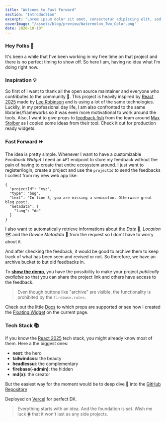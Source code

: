 ```yaml
---
title: "Welcome to Fast Forward"
section: "Introduction"
excerpt: "Lorem ipsum dolor sit amet, consectetur adipiscing elit, sed do eiusmod tempor incididunt ut labore et dolore magna aliqua. Praesent elementum facilisis leo vel fringilla est ullamcorper eget. At imperdiet dui accumsan sit amet nulla facilities morbi tempus."
coverImage: "/assets/blog/preview/Watermelon_Two_Color.png"
date: 2020-10-10"
---
```


### Hey Folks 👋

It's been a while that I've been working in my free time on that project and there is no perfect timing to show off. So here I am, having no idea what I'm doing right now.

### Inspiration 💡

So first of I want to thank all the open source maintainer and everyone who contributes to the community 👏. This project is heavily inspired by [React 2025](https://react2025.com/) made by [Lee Robinson](https://twitter.com/leeerob) and is using a lot of the same technologies. Luckily, in my professional day life, I am also confronted to the same libraries/frameworks so it was even more motivational to work around the tools. Also, I want to give props to [feedback.fish](https://feedback.fish) from the team around [Max Stoiber](https://twitter.com/mxstbr) as I copied some ideas from their tool. Check it out for production ready widgets.

### Fast Forward ⏩

The idea is pretty simple. Whenever I want to have a customizable _Feedback Widget_ I need an `API` endpoint to store my feedback without the pain of having to create that entire ecosystem around. I just want to register/login, create a project and use the `projectId` to send the feedbacks I collect from my new web app like:

```
{
  "projectId": "xyz",
  "type": "bug",
  "text": "In line 5, you are missing a semicolon. Otherwise great blog post!.
  "metadata": {
    "lang": "de"
  }
}
```

I also want to automatically retrieve informations about the _Date_ 📅, _Location_ 🗺 and the _Device Metadata_ 📱 from the request so I don't have to worry about it.

And after checking the feedback, it would be good to archive them to keep track of what has been seen and revised or not. So therefore, we have an archive bucket to but old feedbacks in.

To **[show the demo](http://fast-forward.vercel.com/app/VWJU7eJdIEYGmoyKW4rp)**, you have the possibility to make your project _publically available_ so that you can share the project link and others have access to the feedback.

> Even though buttons like "archive" are visible, the functionality is prohibited by the `firebase.rules`.

Check out the little [Docs](https://fast-forward.vercel.app/docs) to which props are supported or see how I created the [Floating Widget](https://github.com/maximiliankaske/fast-forward/blob/main/components/widget/WidgetFABExample.tsx) on the current page.

### Tech Stack 📚

If you know the [React 2025](https://react2025.com/) tech stack, you might already know most of them. Here a the biggest ones:

- **next**: the hero
- **tailwindcss**: the beauty
- **headlessui**: the complementary
- **firebase(-admin)**: the hidden
- **md(x)**: the creator

But the easiest way for the moment would be to deep dive 🤿 into the [GitHub Repository](https://github.com/maximiliankaske/fast-forward)

Deployed on [Vercel](https://vercel.com) for perfect DX.

> Everything starts with an idea. And the foundation is set. Wish me luck 🍀 that it won't last as any side projects.
